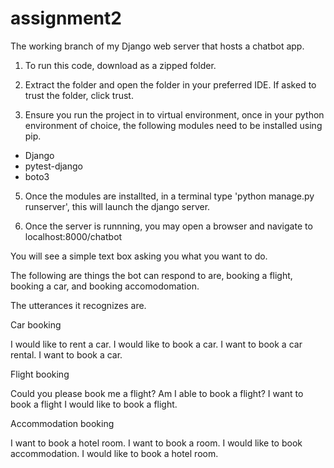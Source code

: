# assignment2
The working branch of my Django web server that hosts a chatbot app.


1. To run this code, download as a zipped folder. 

2. Extract the folder and open the folder in your preferred IDE. If asked to trust the folder, click trust. 

3. Ensure you run the project in to virtual environment, once in your python environment of choice, the following modules need to be installed using pip. 

- Django
- pytest-django
- boto3

5. Once the modules are installted, in a terminal type 'python manage.py runserver', this will launch the django server. 

6. Once the server is runnning, you may open a browser and navigate to localhost:8000/chatbot

You will see a simple text box asking you what you want to do. 

The following are things the bot can respond to are, booking a flight, booking a car, and booking accomodomation. 

The utterances it recognizes are.

Car booking

I would like to rent a car.
I would like to book a car.
I want to book a car rental.
I want to book a car.

Flight booking

Could you please book me a flight?
Am I able to book a flight?
I want to book a flight
I would like to book a flight.

Accommodation booking

I want to book a hotel room.
I want to book a room.
I would like to book accommodation.
I would like to book a hotel room.
